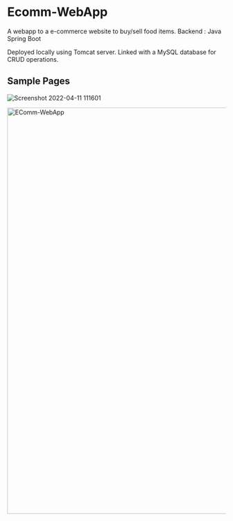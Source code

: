 # Ecomm-WebApp
A webapp to a e-commerce website to buy/sell food items. 
Backend : Java Spring Boot

Deployed locally using Tomcat server. 
Linked with a MySQL database for CRUD operations. 

## Sample Pages
![Screenshot 2022-04-11 111601](https://github.com/pavan-turlapati/Ecomm-WebApp/assets/45825805/c948fcd6-9ec9-4a0e-a3c3-0007d12a11da)


<img width="938" alt="EComm-WebApp" src="https://github.com/pavan-turlapati/Ecomm-WebApp/assets/45825805/b4ea7bff-5557-4c94-bf0c-62a623ebdf53">
